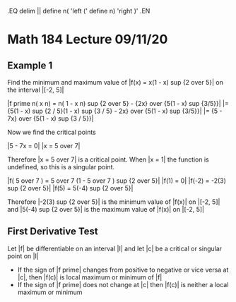 .EQ
delim ||
define n( 'left ('
define n) 'right )'
.EN
# Math 184 Lecture 09/11/20
## Example 1
Find the minimum and maximum value of |f(x) = x(1 - x) sup {2 over 5}| on the
interval |[-2, 5]|

|f prime n( x n) = n( 1 - x n) sup {2 over 5} - {2x} over {5(1 - x) sup {3/5}}|
|= {5(1 - x) sup {2 / 5}(1 - x) sup {3 / 5} - 2x} over {5(1 - x) sup {3/5}}|
|= {5 - 7x} over {5(1 - x) sup {3 / 5}}|

Now we find the critical points

|5 - 7x = 0|
|x = 5 over 7|

Therefore |x = 5 over 7| is a critical point.
When |x = 1| the function is undefined, so this is a singular point.

|f( 5 over 7 ) = 5 over 7 (1 - 5 over 7 ) sup {2 over 5}|
|f(1) = 0|
|f(-2) = -2(3) sup {2 over 5}|
|f(5) = 5(-4) sup {2 over 5}|

Therefore |-2(3) sup {2 over 5}| is the minimum value of |f(x)| on |[-2, 5]| and
|5(-4) sup {2 over 5}| is the maximum value of |f(x)| on |[-2, 5]|

## First Derivative Test
Let |f| be differentiable on an interval |I| and let |c| be a critical or
singular point on |I|

+ If the sign of |f prime| changes from positive to negative or vice versa at |c|, then
|f(c)| is local maximum or minimum of |f|
+ If the sign of |f prime| does not change at |c| then |f(c)| is neither a local
maximum or minimum
